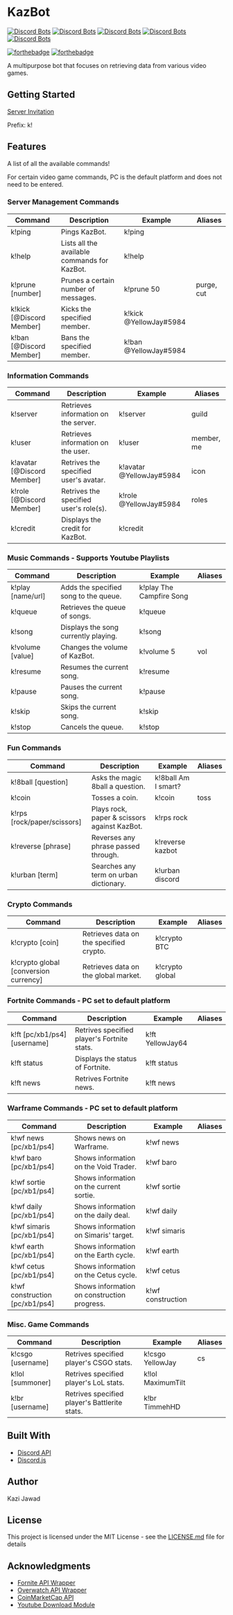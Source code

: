 # KazBot

[![Discord Bots](https://discordbots.org/api/widget/status/419724462716354560.svg)](https://discordbots.org/bot/419724462716354560)
[![Discord Bots](https://discordbots.org/api/widget/servers/419724462716354560.svg)](https://discordbots.org/bot/419724462716354560)
[![Discord Bots](https://discordbots.org/api/widget/upvotes/419724462716354560.svg)](https://discordbots.org/bot/419724462716354560)
[![Discord Bots](https://discordbots.org/api/widget/lib/419724462716354560.svg)](https://discordbots.org/bot/419724462716354560)
[![Discord Bots](https://discordbots.org/api/widget/owner/419724462716354560.svg)](https://discordbots.org/bot/419724462716354560)

[![forthebadge](https://forthebadge.com/images/badges/made-with-javascript.svg)](https://forthebadge.com)
[![forthebadge](https://forthebadge.com/images/badges/uses-git.svg)](https://forthebadge.com)

A multipurpose bot that focuses on retrieving data from various video games.

## Getting Started
[Server Invitation](https://discordapp.com/api/oauth2/authorize?client_id=419724462716354560&permissions=8&scope=bot)

Prefix: k!

## Features
A list of all the available commands!

For certain video game commands, PC is the default platform and does not need to be entered.

### Server Management Commands

| Command                  | Description                                  | Example                | Aliases     |
| ------------------------ | -------------------------------------------- | ---------------------- | ----------- |
| k!ping                   | Pings KazBot.                                | k!ping                 |             |
| k!help                   | Lists all the available commands for KazBot. | k!help                 |             |
| k!prune [number]         | Prunes a certain number of messages.         | k!prune 50             | purge, cut  |
| k!kick [@Discord Member] | Kicks the specified member.                  | k!kick @YellowJay#5984 |             |
| k!ban [@Discord Member]  | Bans the specified member.                   | k!ban @YellowJay#5984  |             |

### Information Commands

| Command                    | Description                                  | Example                  | Aliases     |
| ------------------------   | -------------------------------------------- | ------------------------ | ----------- |
| k!server                   | Retrieves information on the server.         | k!server                 | guild       |
| k!user                     | Retrieves information on the user.           | k!user                   | member, me  |
| k!avatar [@Discord Member] | Retrives the specified user's avatar.        | k!avatar @YellowJay#5984 | icon        |
| k!role [@Discord Member]   | Retrives the specified user's role(s).       | k!role @YellowJay#5984   | roles       |
| k!credit                   | Displays the credit for KazBot.              | k!credit                 |             |

### Music Commands - Supports Youtube Playlists

| Command                    | Description                                  | Example                  | Aliases     |
| -------------------------- | -------------------------------------------- | ------------------------ | ----------- |
| k!play [name/url]          | Adds the specified song to the queue.        | k!play The Campfire Song |             |
| k!queue                    | Retrieves the queue of songs.                | k!queue                  |             |
| k!song                     | Displays the song currently playing.         | k!song                   |             |
| k!volume [value]           | Changes the volume of KazBot.                | k!volume 5               | vol         |
| k!resume                   | Resumes the current song.                    | k!resume                 |             |
| k!pause                    | Pauses the current song.                     | k!pause                  |             |
| k!skip                     | Skips the current song.                      | k!skip                   |             |
| k!stop                     | Cancels the queue.                           | k!stop                   |             |

### Fun Commands

| Command                      | Description                                  | Example                  | Aliases     |
| ---------------------------- | -------------------------------------------- | ------------------------ | ----------- |
| k!8ball [question]           | Asks the magic 8ball a question.             | k!8ball Am I smart?      |             |
| k!coin                       | Tosses a coin.                               | k!coin                   | toss        |
| k!rps [rock/paper/scissors]  | Plays rock, paper & scissors against KazBot. | k!rps rock               |             |
| k!reverse [phrase]           | Reverses any phrase passed through.          | k!reverse kazbot         |             |
| k!urban [term]               | Searches any term on urban dictionary.       | k!urban discord          |             |

### Crypto Commands

| Command                               | Description                                  | Example                  | Aliases     |
| ------------------------------------- | -------------------------------------------- | ------------------------ | ----------- |
| k!crypto [coin]                       | Retrieves data on the specified crypto.      | k!crypto BTC             |             |
| k!crypto global [conversion currency] | Retrieves data on the global market.         | k!crypto global          |             |

### Fortnite Commands - PC set to default platform

| Command                      | Description                                  | Example                  | Aliases     |
| ---------------------------- | -------------------------------------------- | ------------------------ | ----------- |
| k!ft [pc/xb1/ps4] [username] | Retrives specified player's Fortnite stats.  | k!ft YellowJay64         |             |
| k!ft status                  | Displays the status of Fortnite.             | k!ft status              |             |
| k!ft news                    | Retrives Fortnite news.                      | k!ft news                |             |

### Warframe Commands - PC set to default platform

| Command                         | Description                                  | Example                  | Aliases     |
| ------------------------------- | -------------------------------------------- | ------------------------ | ----------- |
| k!wf news [pc/xb1/ps4]          | Shows news on Warframe.                      | k!wf news                |             |
| k!wf baro [pc/xb1/ps4]          | Shows information on the Void Trader.        | k!wf baro                |             |
| k!wf sortie [pc/xb1/ps4]        | Shows information on the current sortie.     | k!wf sortie              |             |
| k!wf daily [pc/xb1/ps4]         | Shows information on the daily deal.         | k!wf daily               |             |
| k!wf simaris [pc/xb1/ps4]       | Shows information on Simaris' target.        | k!wf simaris             |             |
| k!wf earth [pc/xb1/ps4]         | Shows information on the Earth cycle.        | k!wf earth               |             |
| k!wf cetus [pc/xb1/ps4]         | Shows information on the Cetus cycle.        | k!wf cetus               |             |
| k!wf construction [pc/xb1/ps4]  | Shows information on construction progress.  | k!wf construction        |             |

### Misc. Game Commands

| Command                      | Description                                    | Example                  | Aliases     |
| ---------------------------- | ---------------------------------------------- | ------------------------ | ----------- |
| k!csgo [username]            | Retrives specified player's CSGO stats.        | k!csgo YellowJay         | cs          |
| k!lol [summoner]             | Retrives specified player's LoL stats.         | k!lol MaximumTilt        |             |
| k!br [username]              | Retrives specified player's Battlerite stats.  | k!br TimmehHD            |             |

## Built With
- [Discord API](https://discordapp.com/developers/docs/intro)
- [Discord.js](https://discord.js.org/#/)

## Author
Kazi Jawad

## License
This project is licensed under the MIT License - see the [LICENSE.md](https://github.com/kazijawad/KazBot/blob/master/LICENSE.md) file for details

## Acknowledgments
- [Fornite API Wrapper](https://github.com/qlaffont/fortnite-api)
- [Overwatch API Wrapper](https://github.com/gclem/overwatch-js)
- [CoinMarketCap API](https://pro.coinmarketcap.com)
- [Youtube Download Module](https://www.npmjs.com/package/ytdl-core)